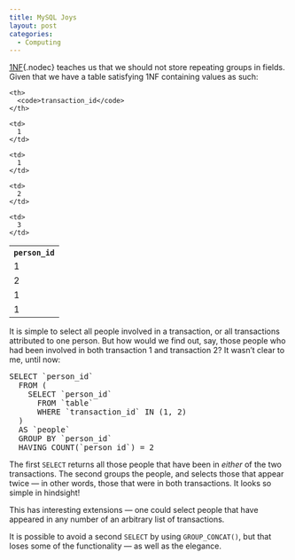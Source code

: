 ```yaml
---
title: MySQL Joys
layout: post
categories:
  - Computing
---
```

[<acronym title="First normal form">1NF</acronym>](http://en.wikipedia.org/wiki/First_normal_form){.nodec} teaches us that we should not store repeating groups in fields. Given that we have a table satisfying 1NF containing values as such:

<table>
  <tr>
    <th>
      <code>person_id</code>
    </th>
    
    <th>
      <code>transaction_id</code>
    </th>
  </tr>
  
  <tr>
    <td>
      1
    </td>
    
    <td>
      1
    </td>
  </tr>
  
  <tr>
    <td>
      2
    </td>
    
    <td>
      1
    </td>
  </tr>
  
  <tr>
    <td>
      1
    </td>
    
    <td>
      2
    </td>
  </tr>
  
  <tr>
    <td>
      1
    </td>
    
    <td>
      3
    </td>
  </tr>
</table>

It is simple to select all people involved in a transaction, or all transactions attributed to one person. But how would we find out, say, those people who had been involved in both transaction 1 and transaction 2? It wasn’t clear to me, until now:

<pre>SELECT `person_id`
  FROM (
    SELECT `person_id`
      FROM `table`
      WHERE `transaction_id` IN (1, 2)
  )
  AS `people`
  GROUP BY `person_id`
  HAVING COUNT(`person_id`) = 2</pre>

The first `SELECT` returns all those people that have been in _either_ of the two transactions. The second groups the people, and selects those that appear twice — in other words, those that were in both transactions. It looks so simple in hindsight!

This has interesting extensions — one could select people that have appeared in any number of an arbitrary list of transactions.

It is possible to avoid a second `SELECT` by using `GROUP_CONCAT()`, but that loses some of the functionality — as well as the elegance.